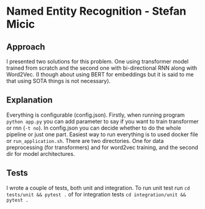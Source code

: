# Named Entity Recognition - Stefan Micic

## Approach

I presented two solutions for this problem. One using transformer model trained from scratch and the second one with
bi-directional RNN along with Word2Vec. (I though about using BERT for embeddings but it is said to me that using SOTA
things is not necessary).

## Explanation

Everything is configurable (config.json). Firstly, when running program `python app.py` you can add parameter to say if
you want to train transformer or rnn (`-t no`). In config.json you can decide whether to do the whole pipeline or just
one part. Easiest way to run everything is to used docker file or `run_application.sh`. There are two directories. One
for data preprocessing (for transformers) and for word2vec training, and the second dir for model architectures.

## Tests

I wrote a couple of tests, both unit and integration. To run unit test run `cd tests/unit && pytest .` of for
integration tests `cd integration/unit && pytest .`
